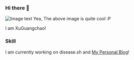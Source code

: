 ### Hi there 👋
![Image text](https://github.com/CODEXGC/CODEXGC/blob/master/img/6.png)
Yea, The above image is quite cool :P  

I am XuGuangchao!   
### Skill  

I am currently working on disease.sh and [My Personal Blog](https://www.ylesb.com/)!  



<!--
**CODEXGC/CODEXGC** is a ✨ _special_ ✨ repository because its `README.md` (this file) appears on your GitHub profile.

Here are some ideas to get you started:

- 🔭 I’m currently working on ...
- 🌱 I’m currently learning ...
- 👯 I’m looking to collaborate on ...
- 🤔 I’m looking for help with ...
- 💬 Ask me about ...
- 📫 How to reach me: ...
- 😄 Pronouns: ...
- ⚡ Fun fact: ...
-->
